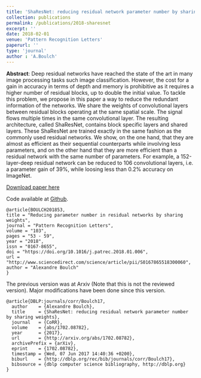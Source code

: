 ```yaml
---
title: 'ShaResNet: reducing residual network parameter number by sharing weights'
collection: publications
permalink: /publications/2018-sharesnet
excerpt: ''
date: 2018-02-01
venue: 'Pattern Recognition Letters'
paperurl: ''
type: 'journal'
author : 'A.Boulch'
---
```


**Abstract**: Deep residual networks have reached the state of the art in many image processing tasks such image classification. However, the cost for a gain in accuracy in terms of depth and memory is prohibitive as it requires a higher number of residual blocks, up to double the initial value. To tackle this problem, we propose in this paper a way to reduce the redundant information of the networks. We share the weights of convolutional layers between residual blocks operating at the same spatial scale. The signal flows multiple times in the same convolutional layer. The resulting architecture, called ShaResNet, contains block specific layers and shared layers. These ShaResNet are trained exactly in the same fashion as the commonly used residual networks. We show, on the one hand, that they are almost as efficient as their sequential counterparts while involving less parameters, and on the other hand that they are more efficient than a residual network with the same number of parameters. For example, a 152-layer-deep residual network can be reduced to 106 convolutional layers, i.e. a parameter gain of 39%, while loosing less than 0.2% accuracy on ImageNet.


[Download paper here](https://arxiv.org/abs/1702.08782)

Code available at [Github](https://github.com/aboulch/sharesnet).

```
@article{BOULCH201853,
title = "Reducing parameter number in residual networks by sharing weights",
journal = "Pattern Recognition Letters",
volume = "103",
pages = "53 - 59",
year = "2018",
issn = "0167-8655",
doi = "https://doi.org/10.1016/j.patrec.2018.01.006",
url = "http://www.sciencedirect.com/science/article/pii/S0167865518300060",
author = "Alexandre Boulch"
}
```

The previous version was at Arxiv (Note that this is not the reviewed version).
Major modifications have been done since this version.

```
@article{DBLP:journals/corr/Boulch17,
  author    = {Alexandre Boulch},
  title     = {ShaResNet: reducing residual network parameter number by sharing weights},
  journal   = {CoRR},
  volume    = {abs/1702.08782},
  year      = {2017},
  url       = {http://arxiv.org/abs/1702.08782},
  archivePrefix = {arXiv},
  eprint    = {1702.08782},
  timestamp = {Wed, 07 Jun 2017 14:40:36 +0200},
  biburl    = {http://dblp.org/rec/bib/journals/corr/Boulch17},
  bibsource = {dblp computer science bibliography, http://dblp.org}
}
```

